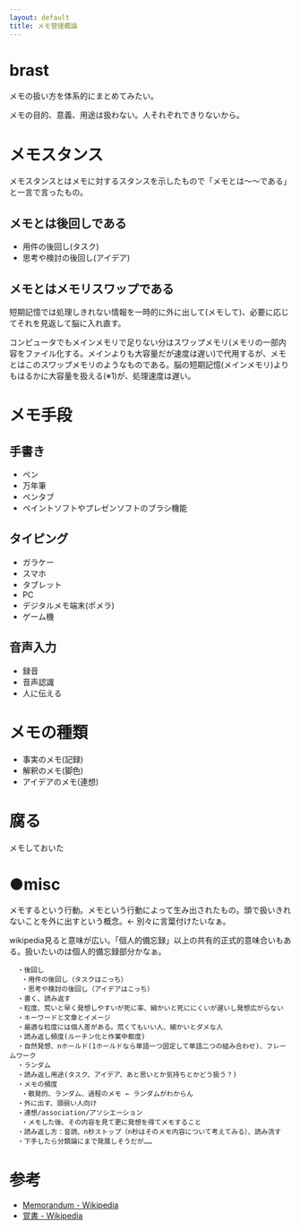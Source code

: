 ```yaml
---
layout: default
title: メモ管理概論
---
```


# brast
メモの扱い方を体系的にまとめてみたい。

メモの目的、意義、用途は扱わない。人それぞれできりないから。

# メモスタンス
メモスタンスとはメモに対するスタンスを示したもので「メモとは～～である」と一言で言ったもの。

## メモとは後回しである
- 用件の後回し(タスク)
- 思考や検討の後回し(アイデア)

## メモとはメモリスワップである
短期記憶では処理しきれない情報を一時的に外に出して(メモして)、必要に応じてそれを見返して脳に入れ直す。

コンピュータでもメインメモリで足りない分はスワップメモリ(メモリの一部内容をファイル化する。メインよりも大容量だが速度は遅い)で代用するが、メモとはこのスワップメモリのようなものである。脳の短期記憶(メインメモリ)よりもはるかに大容量を扱える(※1)が、処理速度は遅い。

# メモ手段

## 手書き
- ペン
- 万年筆
- ペンタブ
- ペイントソフトやプレゼンソフトのブラシ機能

## タイピング
- ガラケー
- スマホ
- タブレット
- PC
- デジタルメモ端末(ポメラ)
- ゲーム機

## 音声入力
- 録音
- 音声認識
- 人に伝える

# メモの種類
- 事実のメモ(記録)
- 解釈のメモ(脚色)
- アイデアのメモ(連想)

# 腐る
メモしておいた

# ●misc
メモするという行動。メモという行動によって生み出されたもの。頭で扱いきれないことを外に出すという概念。← 別々に言葉付けたいなぁ。

wikipedia見ると意味が広い。「個人的備忘録」以上の共有的正式的意味合いもある。扱いたいのは個人的備忘録部分かなぁ。

```
  ・後回し
   ・用件の後回し（タスクはこっち）
   ・思考や検討の後回し（アイデアはこっち）
  ・書く、読み返す
  ・粒度、荒いと早く発想しやすいが死に率、細かいと死ににくいが遅いし発想広がらない
  ・キーワードと文章とイメージ
  ・最適な粒度には個人差がある。荒くてもいい人、細かいとダメな人
  ・読み返し頻度(ルーチン化と作業中都度)
  ・自然発想、nホールド(1ホールドなら単語一つ固定して単語二つの組み合わせ)、フレームワーク
  ・ランダム
  ・読み返し用途(タスク、アイデア、あと思いとか気持ちとかどう扱う？)
  ・メモの頻度
   ・散発的、ランダム、過程のメモ ← ランダムがわからん
  ・外に出す、頭弱い人向け
  ・連想/association/アソシエーション
   ・メモした後、その内容を見て更に発想を得てメモすること
  ・読み返し方：音読、n秒ストップ（n秒はそのメモ内容について考えてみる）、読み流す
  ・下手したら分類論にまで発展しそうだが……
```

# 参考
- [Memorandum - Wikipedia](https://en.wikipedia.org/wiki/Memorandum)
- [覚書 - Wikipedia](https://ja.wikipedia.org/wiki/%E8%A6%9A%E6%9B%B8)
